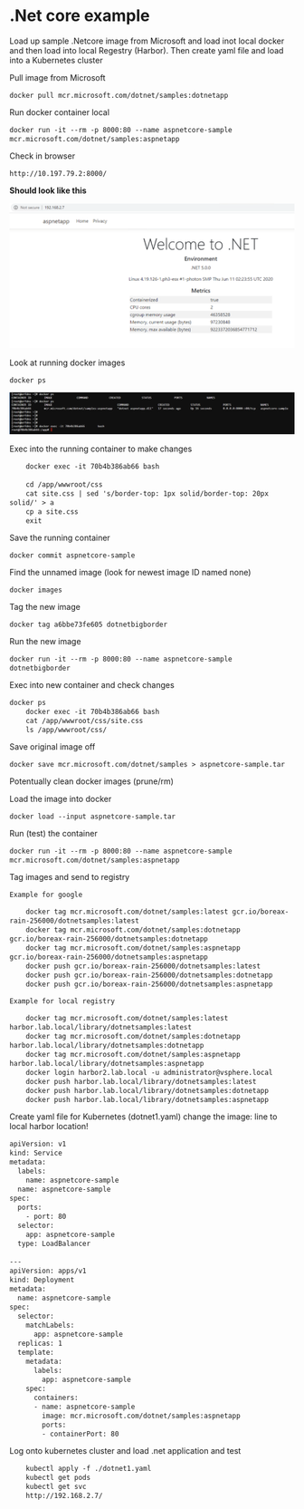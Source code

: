 # .Net core example
Load up sample .Netcore image from Microsoft and load inot local docker and then load into local Regestry (Harbor). 
Then create yaml file and load into a Kubernetes cluster

Pull image from Microsoft
```
docker pull mcr.microsoft.com/dotnet/samples:dotnetapp 
```
Run docker container local
```
docker run -it --rm -p 8000:80 --name aspnetcore-sample mcr.microsoft.com/dotnet/samples:aspnetapp
```
Check in browser
```
http://10.197.79.2:8000/
```
**Should look like this**

![GitHub](DotNet.png)

Look at running docker images
```
docker ps
```
![GitHub](DockerExec.png)

Exec into the running container to make changes
```
	docker exec -it 70b4b386ab66 bash

	cd /app/wwwroot/css
	cat site.css | sed 's/border-top: 1px solid/border-top: 20px solid/' > a
	cp a site.css
	exit
```
Save the running container
```
docker commit aspnetcore-sample
```
Find the unnamed image (look for newest image ID named none)
```
docker images
```
Tag the new image
```
docker tag a6bbe73fe605 dotnetbigborder
```
Run the new image
```
docker run -it --rm -p 8000:80 --name aspnetcore-sample dotnetbigborder 
```
Exec into new container and check changes
```
docker ps
	docker exec -it 70b4b386ab66 bash
	cat /app/wwwroot/css/site.css
	ls /app/wwwroot/css/
```
Save original image off
```
docker save mcr.microsoft.com/dotnet/samples > aspnetcore-sample.tar
```
Potentually clean docker images (prune/rm)

Load the image into docker
```
docker load --input aspnetcore-sample.tar
```
Run (test) the container
```
docker run -it --rm -p 8000:80 --name aspnetcore-sample mcr.microsoft.com/dotnet/samples:aspnetapp
```
Tag images and send to registry

	Example for google
```
	docker tag mcr.microsoft.com/dotnet/samples:latest gcr.io/boreax-rain-256000/dotnetsamples:latest
	docker tag mcr.microsoft.com/dotnet/samples:dotnetapp gcr.io/boreax-rain-256000/dotnetsamples:dotnetapp
	docker tag mcr.microsoft.com/dotnet/samples:aspnetapp gcr.io/boreax-rain-256000/dotnetsamples:aspnetapp
	docker push gcr.io/boreax-rain-256000/dotnetsamples:latest
	docker push gcr.io/boreax-rain-256000/dotnetsamples:dotnetapp
	docker push gcr.io/boreax-rain-256000/dotnetsamples:aspnetapp
```
	Example for local registry
```
	docker tag mcr.microsoft.com/dotnet/samples:latest harbor.lab.local/library/dotnetsamples:latest
	docker tag mcr.microsoft.com/dotnet/samples:dotnetapp harbor.lab.local/library/dotnetsamples:dotnetapp
	docker tag mcr.microsoft.com/dotnet/samples:aspnetapp harbor.lab.local/library/dotnetsamples:aspnetapp
	docker login harbor2.lab.local -u administrator@vsphere.local
	docker push harbor.lab.local/library/dotnetsamples:latest
	docker push harbor.lab.local/library/dotnetsamples:dotnetapp
	docker push harbor.lab.local/library/dotnetsamples:aspnetapp
```

Create yaml file for Kubernetes (dotnet1.yaml)
	change the image: line to local harbor location!
```
apiVersion: v1
kind: Service
metadata:
  labels:
    name: aspnetcore-sample
  name: aspnetcore-sample
spec:
  ports:
    - port: 80
  selector:
    app: aspnetcore-sample
  type: LoadBalancer

---
apiVersion: apps/v1
kind: Deployment
metadata:
  name: aspnetcore-sample
spec:
  selector:
    matchLabels:
      app: aspnetcore-sample
  replicas: 1
  template:
    metadata:
      labels:
        app: aspnetcore-sample
    spec:
      containers:
      - name: aspnetcore-sample
        image: mcr.microsoft.com/dotnet/samples:aspnetapp
        ports:
        - containerPort: 80
```
 
Log onto kubernetes cluster and load .net application and test
```
	kubectl apply -f ./dotnet1.yaml
	kubectl get pods
	kubectl get svc
	http://192.168.2.7/
```
